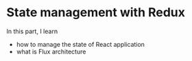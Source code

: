 # State management with Redux

In this part, I learn
- how to manage the state of React application
- what is Flux architecture